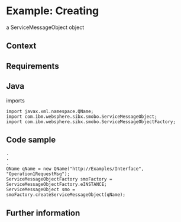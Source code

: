 # Example: Creating
a ServiceMessageObject object

## Context

## Requirements

## Java
imports

```
import javax.xml.namespace.QName; 
import com.ibm.websphere.sibx.smobo.ServiceMessageObject; 
import com.ibm.websphere.sibx.smobo.ServiceMessageObjectFactory;
```

## Code sample

```
. 
. 
. 
QName qName = new QName("http://Examples/Interface", "Operation1RequestMsg"); 
ServiceMessageObjectFactory smoFactory = ServiceMessageObjectFactory.eINSTANCE; 
ServiceMessageObject smo = smoFactory.createServiceMessageObject(qName);
```

## Further information